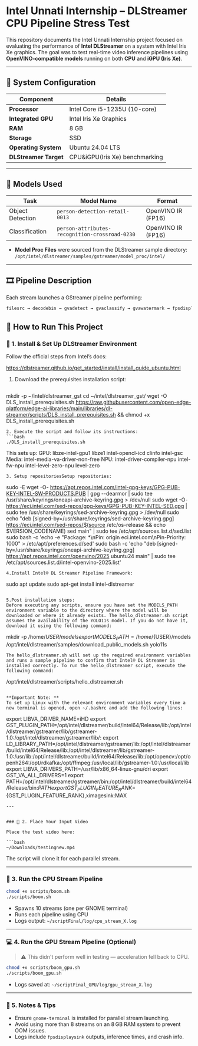 # Intel Unnati Internship – DLStreamer CPU Pipeline Stress Test

This repository documents the Intel Unnati Internship project focused on evaluating the performance of **Intel DLStreamer** on a system with Intel Iris Xe graphics. The goal was to test real-time video inference pipelines using **OpenVINO-compatible models** running on both **CPU** and **iGPU (Iris Xe)**.

---

## 🧠 System Configuration

| Component            | Details                        |
|----------------------|--------------------------------|
| **Processor**        | Intel Core i5-1235U (10-core)  |
| **Integrated GPU**   | Intel Iris Xe Graphics         |
| **RAM**              | 8 GB                           |
| **Storage**          | SSD                            |
| **Operating System** | Ubuntu 24.04 LTS               |
| **DLStreamer Target**| CPU&iGPU(Iris Xe) benchmarking |


---

## 🧪 Models Used

| Task            | Model Name                                       | Format             |
|-----------------|--------------------------------------------------|--------------------|
| Object Detection| `person-detection-retail-0013`                   | OpenVINO IR (FP16) |
| Classification  | `person-attributes-recognition-crossroad-0230`  | OpenVINO IR (FP16) |

- **Model Proc Files** were sourced from the DLStreamer sample directory:  
  `/opt/intel/dlstreamer/samples/gstreamer/model_proc/intel/`

---

## 🎞️ Pipeline Description

Each stream launches a GStreamer pipeline performing:

```bash
filesrc → decodebin → gvadetect → gvaclassify → gvawatermark → fpsdisplaysink
```
## 🚀 How to Run This Project

### 🔧 1. Install & Set Up DLStreamer Environment

Follow the official steps from Intel’s docs:

https://dlstreamer.github.io/get_started/install/install_guide_ubuntu.html

1. Download the prerequisites installation script:
   ```bash
mkdir -p ~/intel/dlstreamer_gst
cd ~/intel/dlstreamer_gst/
wget -O DLS_install_prerequisites.sh https://raw.githubusercontent.com/open-edge-platform/edge-ai-libraries/main/libraries/dl-streamer/scripts/DLS_install_prerequisites.sh && chmod +x DLS_install_prerequisites.sh
   ```
2. Execute the script and follow its instructions:
   ```bash
  ./DLS_install_prerequisites.sh
   ```
   This sets up:
GPU:
   libze-intel-gpu1
   libze1
   intel-opencl-icd
   clinfo
   intel-gsc
Media:
   intel-media-va-driver-non-free
NPU:
   intel-driver-compiler-npu
   intel-fw-npu
   intel-level-zero-npu
   level-zero
   ```
3. Setup repositoriesSetup repositories:
```
sudo -E wget -O- https://apt.repos.intel.com/intel-gpg-keys/GPG-PUB-KEY-INTEL-SW-PRODUCTS.PUB | gpg --dearmor | sudo tee /usr/share/keyrings/oneapi-archive-keyring.gpg > /dev/null
sudo wget -O- https://eci.intel.com/sed-repos/gpg-keys/GPG-PUB-KEY-INTEL-SED.gpg | sudo tee /usr/share/keyrings/sed-archive-keyring.gpg > /dev/null
sudo echo "deb [signed-by=/usr/share/keyrings/sed-archive-keyring.gpg] https://eci.intel.com/sed-repos/$(source /etc/os-release && echo $VERSION_CODENAME) sed main" | sudo tee /etc/apt/sources.list.d/sed.list
sudo bash -c 'echo -e "Package: *\nPin: origin eci.intel.com\nPin-Priority: 1000" > /etc/apt/preferences.d/sed'
sudo bash -c 'echo "deb [signed-by=/usr/share/keyrings/oneapi-archive-keyring.gpg] https://apt.repos.intel.com/openvino/2025 ubuntu24 main" | sudo tee /etc/apt/sources.list.d/intel-openvino-2025.list'
```
4.Install Intel® DL Streamer Pipeline Framework:
```
sudo apt update
sudo apt-get install intel-dlstreamer
```

5.Post installation steps:
Before executing any scripts, ensure you have set the MODELS_PATH environment variable to the directory where the model will be downloaded or where it already exists. The hello_dlstreamer.sh script assumes the availability of the YOLO11s model. If you do not have it, download it using the following command:
```
mkdir -p /home/${USER}/models
export MODELS_PATH=/home/${USER}/models
/opt/intel/dlstreamer/samples/download_public_models.sh yolo11s
```
The hello_dlstreamer.sh will set up the required environment variables and runs a sample pipeline to confirm that Intel® DL Streamer is installed correctly. To run the hello_dlstreamer script, execute the following command:
```
/opt/intel/dlstreamer/scripts/hello_dlstreamer.sh
```

**Important Note: **
To set up Linux with the relevant environment variables every time a new terminal is opened, open ~/.bashrc and add the following lines:
```
export LIBVA_DRIVER_NAME=iHD
export GST_PLUGIN_PATH=/opt/intel/dlstreamer/build/intel64/Release/lib:/opt/intel/dlstreamer/gstreamer/lib/gstreamer-1.0:/opt/intel/dlstreamer/gstreamer/lib/:
export LD_LIBRARY_PATH=/opt/intel/dlstreamer/gstreamer/lib:/opt/intel/dlstreamer/build/intel64/Release/lib:/opt/intel/dlstreamer/lib/gstreamer-1.0:/usr/lib:/opt/intel/dlstreamer/build/intel64/Release/lib:/opt/opencv:/opt/openh264:/opt/rdkafka:/opt/ffmpeg:/usr/local/lib/gstreamer-1.0:/usr/local/lib
export LIBVA_DRIVERS_PATH=/usr/lib/x86_64-linux-gnu/dri
export GST_VA_ALL_DRIVERS=1
export PATH=/opt/intel/dlstreamer/gstreamer/bin:/opt/intel/dlstreamer/build/intel64/Release/bin:$PATH
export GST_PLUGIN_FEATURE_RANK=${GST_PLUGIN_FEATURE_RANK},ximagesink:MAX
```
---


### 📼 2. Place Your Input Video

Place the test video here:

```bash
~/Downloads/testingnew.mp4
```

The script will clone it for each parallel stream.

---

### 🧠 3. Run the CPU Stream Pipeline

```bash
chmod +x scripts/boom.sh
./scripts/boom.sh
```

- Spawns 10 streams (one per GNOME terminal)
- Runs each pipeline using CPU
- Logs output: `~/scriptFinal/log/cpu_stream_X.log`

---

### 💻 4. Run the GPU Stream Pipeline (Optional)

> ⚠️ This didn't perform well in testing — acceleration fell back to CPU.

```bash
chmod +x scripts/boom_gpu.sh
./scripts/boom_gpu.sh
```

- Logs saved at: `~/scriptFinal_GPU/log/gpu_stream_X.log`

---

### 📝 5. Notes & Tips

- Ensure `gnome-terminal` is installed for parallel stream launching.
- Avoid using more than 8 streams on an 8 GB RAM system to prevent OOM issues.
- Logs include `fpsdisplaysink` outputs, inference times, and crash info.

